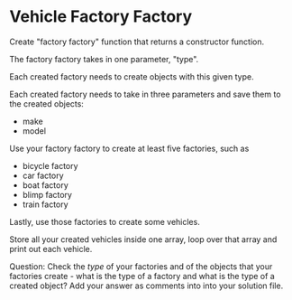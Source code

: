 # Vehicle Factory Factory

Create "factory factory" function that returns a constructor function.

The factory factory takes in one parameter, "type".

Each created factory needs to create objects with this given type.

Each created factory needs to take in three parameters and save them to the created objects:
- make
- model

Use your factory factory to create at least five factories, such as
- bicycle factory
- car factory
- boat factory
- blimp factory
- train factory

Lastly, use those factories to create some vehicles.

Store all your created vehicles inside one array, loop over that array and print out each vehicle.

Question: Check the *type* of your factories and of the objects that your factories create - what is the type of a factory and what is the type of a created object? Add your answer as comments into into your solution file.